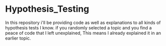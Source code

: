 # Hypothesis_Testing
In this repository i'll be providing code as well as explanations to all kinds of hypothesis tests I know.
if you randomly selected a topic and you find a peace of code that I left unexplained, This means I already explained it in an earlier topic.
